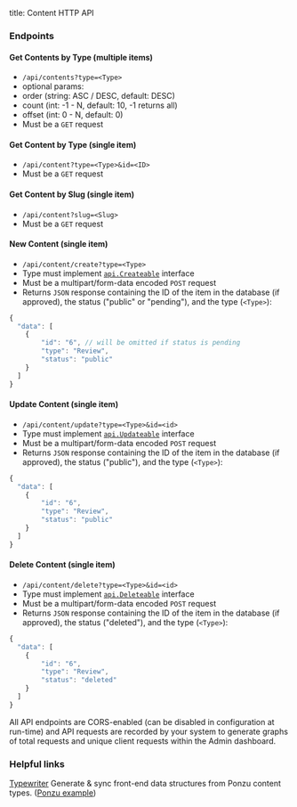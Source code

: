 title: Content HTTP API

### Endpoints
#### Get Contents by Type (multiple items)
 - `/api/contents?type=<Type>`
 - optional params:
  - order (string: ASC / DESC, default: DESC)
  - count (int: -1 - N, default: 10, -1 returns all)
  - offset (int: 0 - N, default: 0)
 - Must be a `GET` request

#### Get Content by Type (single item)
 - `/api/content?type=<Type>&id=<ID>`
 - Must be a `GET` request

#### Get Content by Slug (single item)
 - `/api/content?slug=<Slug>`
 - Must be a `GET` request

#### New Content (single item)
 - `/api/content/create?type=<Type>`
 - Type must implement [`api.Createable`](https://godoc.org/github.com/ponzu-cms/ponzu/system/api#Createable) interface
 - Must be a multipart/form-data encoded `POST` request
 - Returns `JSON` response containing the ID of the item in the database (if approved), the status ("public" or "pending"), and the type (`<Type>`):
```javascript
{
  "data": [
    {
        "id": "6", // will be omitted if status is pending
        "type": "Review",
        "status": "public"
    }
  ]
}
```

#### Update Content (single item)
 - `/api/content/update?type=<Type>&id=<id>`
 - Type must implement [`api.Updateable`](https://godoc.org/github.com/ponzu-cms/ponzu/system/api#Updateable) interface
 - Must be a multipart/form-data encoded `POST` request
 - Returns `JSON` response containing the ID of the item in the database (if approved), the status ("public"), and the type (`<Type>`):
```javascript
{
  "data": [
    {
        "id": "6",
        "type": "Review",
        "status": "public"
    }
  ]
}
```

#### Delete Content (single item)
 - `/api/content/delete?type=<Type>&id=<id>`
 - Type must implement [`api.Deleteable`](https://godoc.org/github.com/ponzu-cms/ponzu/system/api#Deleteable) interface
 - Must be a multipart/form-data encoded `POST` request
 - Returns `JSON` response containing the ID of the item in the database (if approved), the status ("deleted"), and the type (`<Type>`):
```javascript
{
  "data": [
    {
        "id": "6",
        "type": "Review",
        "status": "deleted"
    }
  ]
}
```


All API endpoints are CORS-enabled (can be disabled in configuration at run-time) and API requests are recorded by your system to generate graphs of total requests and unique client requests within the Admin dashboard.

### Helpful links
[Typewriter](https://github.com/natdm/typewriter)
Generate & sync front-end data structures from Ponzu content types. ([Ponzu example](https://github.com/natdm/typewriter/blob/master/EXAMPLES.md#example-use-in-a-package-like-ponzu))
